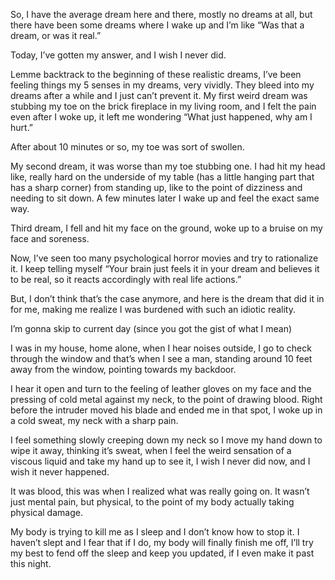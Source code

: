 So, I have the average dream here and there, mostly no dreams at all, but there have been some dreams where I wake up and I’m like “Was that a dream, or was it real.”

Today, I’ve gotten my answer, and I wish I never did.

Lemme backtrack to the beginning of these realistic dreams, I’ve been feeling things my 5 senses in my dreams, very vividly. They bleed into my dreams after a while and I just can’t prevent it. My first weird dream was stubbing my toe on the brick fireplace in my living room, and I felt the pain even after I woke up, it left me wondering “What just happened, why am I hurt.”

After about 10 minutes or so, my toe was sort of swollen.

My second dream, it was worse than my toe stubbing one. I had hit my head like, really hard on the underside of my table (has a little hanging part that has a sharp corner) from standing up, like to the point of dizziness and needing to sit down. A few minutes later I wake up and feel the exact same way.

Third dream, I fell and hit my face on the ground, woke up to a bruise on my face and soreness.

Now, I’ve seen too many psychological horror movies and try to rationalize it. I keep telling myself “Your brain just feels it in your dream and believes it to be real, so it reacts accordingly with real life actions.”

But, I don’t think that’s the case anymore, and here is the dream that did it in for me, making me realize I was burdened with such an idiotic reality.

I’m gonna skip to current day (since you got the gist of what I mean)

I was in my house, home alone, when I hear noises outside, I go to check through the window and that’s when I see a man, standing around 10 feet away from the window, pointing towards my backdoor.


I hear it open and turn to the feeling of leather gloves on my face and the pressing of cold metal against my neck, to the point of drawing blood. Right before the intruder moved his blade and ended me in that spot, I woke up in a cold sweat, my neck with a sharp pain.

I feel something slowly creeping down my neck so I move my hand down to wipe it away, thinking it’s sweat, when I feel the weird sensation of a viscous liquid and take my hand up to see it, I wish I never did now, and I wish it never happened.


It was blood, this was when I realized what was really going on. It wasn’t just mental pain, but physical, to the point of my body actually taking physical damage.

My body is trying to kill me as I sleep and I don’t know how to stop it. I haven’t slept and I fear that if I do, my body will finally finish me off, I’ll try my best to fend off the sleep and keep you updated, if I even make it past this night.